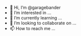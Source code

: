 - 👋 Hi, I’m @garagebander
- 👀 I’m interested in ...
- 🌱 I’m currently learning ...
- 💞️ I’m looking to collaborate on ...
- 📫 How to reach me ...

<!---
garagebander/garagebander is a ✨ special ✨ repository because its `README.md` (this file) appears on your GitHub profile.
You can click the Preview link to take a look at your changes.
--->
